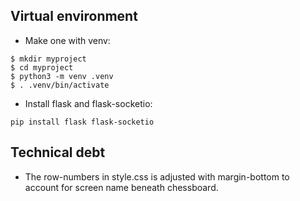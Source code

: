 ## Virtual environment
- Make one with venv:
```
$ mkdir myproject
$ cd myproject
$ python3 -m venv .venv
$ . .venv/bin/activate
```

- Install flask and flask-socketio:
```
pip install flask flask-socketio
```

## Technical debt
- The row-numbers in style.css is adjusted with margin-bottom to account for screen name beneath chessboard.